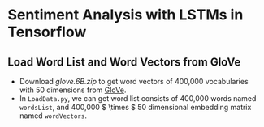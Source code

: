 # Sentiment Analysis with LSTMs in Tensorflow
## Load Word List and Word Vectors from GloVe
- Download _glove.6B.zip_ to get word vectors of 400,000 vocabularies with 50 dimensions from [GloVe](https://nlp.stanford.edu/projects/glove/).
- In `LoadData.py`, we can get word list consists of 400,000 words named `wordsList`, and 400,000 $ \times $ 50 dimensional embedding matrix named `wordVectors`.
